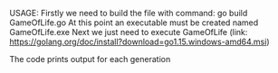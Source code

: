 
USAGE:
Firstly we need to build the file with command: go build GameOfLife.go
At this point an executable must be created named GameOfLife.exe
Next we just need to execute GameOfLife
(link: https://golang.org/doc/install?download=go1.15.windows-amd64.msi)
	
The code prints output for each generation
